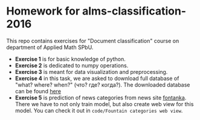 # Homework for alms-classification-2016

This repo contains exercises for "Document classification" course on department of Applied Math SPbU.
- __Exercise 1__ is for basic knowledge of python.
- __Exercise 2__ is dedicated to numpy operations.
- __Exercise 3__ is meant for data visualization and preprocessing.
- __Exercise 4__ in this task, we are asked to download full database of "what? where? when?" (что? где? когда?). The downloaded database can be found [here](https://yadi.sk/d/RKW6jGa2xr3uo)
- __Exercise 5__ is prediction of news categories from news site [fontanka](http://www.fontanka.ru/). There we have to not only train model, but also create web view for this model. You can check it out in `code/Fountain categories web view`.
